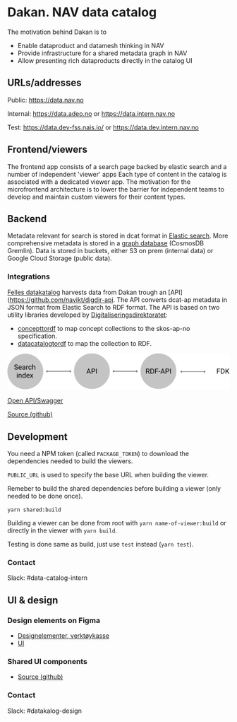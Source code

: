 # Dakan. NAV data catalog

The motivation behind Dakan is to

* Enable dataproduct and datamesh thinking in NAV
* Provide infrastructure for a shared metadata graph in NAV
* Allow presenting rich dataproducts directly in the catalog UI

## URLs/addresses

Public: https://data.nav.no

Internal: https://data.adeo.no or https://data.intern.nav.no

Test: https://data.dev-fss.nais.io/ or https://data.dev.intern.nav.no

## Frontend/viewers

The frontend app consists of a search page backed by elastic search and a number of independent 'viewer' apps
Each type of content in the catalog is associated with a dedicated viewer app.
The motivation for the microfrontend architecture is to lower the barrier for independent teams to develop and maintain custom viewers for their content types.

## Backend 

Metadata relevant for search is stored in dcat format in [Elastic search](https://github.com/navikt/dataverk-api).
More comprehensive metadata is stored in a [graph database](https://github.com/navikt/data-catalog-api) (CosmosDB Gremlin).
Data is stored in buckets, either S3 on prem (internal data) or Google Cloud Storage (public data).

### Integrations

[Felles datakatalog](https://data.norge.no/) harvests data from Dakan trough an [API](https://github.com/navikt/digdir-api.
The API converts dcat-ap metadata in JSON format from Elastic Search to RDF format.
The API is based on two utility libraries developed by [Digitaliseringsdirektoratet](https://github.com/Informasjonsforvaltning):
* [concepttordf](https://github.com/Informasjonsforvaltning/concepttordf) to map concept collections to the skos-ap-no specification.
* [datacatalogtordf](https://github.com/Informasjonsforvaltning/datacatalogtordf) to map the collection to RDF.

![Architecture](./docs/svg/fdk.svg)

[Open API/Swagger](https://data.nav.no/digdir-api/docs)

[Source (github)](https://github.com/navikt/digdir-api)

## Development

You need a NPM token (called `PACKAGE_TOKEN`) to download the dependencies needed to build the viewers.

`PUBLIC_URL` is used to specify the base URL when building the viewer.

Remeber to build the shared dependencies before building a viewer (only needed to be done once).
```
yarn shared:build
```

Building a viewer can be done from root with `yarn name-of-viewer:build` or directly in the viewer with `yarn build`.

Testing is done same as build, just use `test` instead (`yarn test`).

### Contact

Slack: #data-catalog-intern

## UI & design

### Design elements on Figma

* [Designelementer, verktøykasse](https://www.figma.com/proto/NPmUvNUbKhBJ2bKH88Tp1F/Datakatalogen)
* [UI](https://www.figma.com/file/NPmUvNUbKhBJ2bKH88Tp1F/Datakatalogen?node-id=109%3A0)

### Shared UI components 

* [Source (github)](https://github.com/navikt/dakan/tree/master/packages/shared/ui)

### Contact

Slack: #datakalog-design




